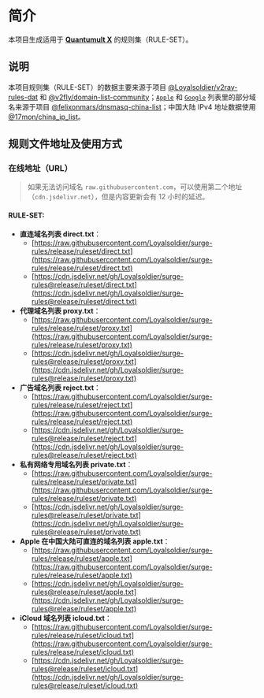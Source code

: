 # 简介

本项目生成适用于 [**Quantumult X**](https://nssurge.com) 的规则集（RULE-SET）。

## 说明

本项目规则集（RULE-SET）的数据主要来源于项目 [@Loyalsoldier/v2ray-rules-dat](https://github.com/Loyalsoldier/v2ray-rules-dat) 和 [@v2fly/domain-list-community](https://github.com/v2fly/domain-list-community)；[`Apple`](https://github.com/Loyalsoldier/surge-rules/blob/release/apple.txt) 和 [`Google`](https://github.com/Loyalsoldier/surge-rules/blob/release/google.txt) 列表里的部分域名来源于项目 [@felixonmars/dnsmasq-china-list](https://github.com/felixonmars/dnsmasq-china-list)；中国大陆 IPv4 地址数据使用 [@17mon/china_ip_list](https://github.com/17mon/china_ip_list)。

## 规则文件地址及使用方式

### 在线地址（URL）

> 如果无法访问域名 `raw.githubusercontent.com`，可以使用第二个地址（`cdn.jsdelivr.net`），但是内容更新会有 12 小时的延迟。

#### RULE-SET:

- **直连域名列表 direct.txt**：
  - [https://raw.githubusercontent.com/Loyalsoldier/surge-rules/release/ruleset/direct.txt](https://raw.githubusercontent.com/Loyalsoldier/surge-rules/release/ruleset/direct.txt)
  - [https://cdn.jsdelivr.net/gh/Loyalsoldier/surge-rules@release/ruleset/direct.txt](https://cdn.jsdelivr.net/gh/Loyalsoldier/surge-rules@release/ruleset/direct.txt)
- **代理域名列表 proxy.txt**：
  - [https://raw.githubusercontent.com/Loyalsoldier/surge-rules/release/ruleset/proxy.txt](https://raw.githubusercontent.com/Loyalsoldier/surge-rules/release/ruleset/proxy.txt)
  - [https://cdn.jsdelivr.net/gh/Loyalsoldier/surge-rules@release/ruleset/proxy.txt](https://cdn.jsdelivr.net/gh/Loyalsoldier/surge-rules@release/ruleset/proxy.txt)
- **广告域名列表 reject.txt**：
  - [https://raw.githubusercontent.com/Loyalsoldier/surge-rules/release/ruleset/reject.txt](https://raw.githubusercontent.com/Loyalsoldier/surge-rules/release/ruleset/reject.txt)
  - [https://cdn.jsdelivr.net/gh/Loyalsoldier/surge-rules@release/ruleset/reject.txt](https://cdn.jsdelivr.net/gh/Loyalsoldier/surge-rules@release/ruleset/reject.txt)
- **私有网络专用域名列表 private.txt**：
  - [https://raw.githubusercontent.com/Loyalsoldier/surge-rules/release/ruleset/private.txt](https://raw.githubusercontent.com/Loyalsoldier/surge-rules/release/ruleset/private.txt)
  - [https://cdn.jsdelivr.net/gh/Loyalsoldier/surge-rules@release/ruleset/private.txt](https://cdn.jsdelivr.net/gh/Loyalsoldier/surge-rules@release/ruleset/private.txt)
- **Apple 在中国大陆可直连的域名列表 apple.txt**：
  - [https://raw.githubusercontent.com/Loyalsoldier/surge-rules/release/ruleset/apple.txt](https://raw.githubusercontent.com/Loyalsoldier/surge-rules/release/ruleset/apple.txt)
  - [https://cdn.jsdelivr.net/gh/Loyalsoldier/surge-rules@release/ruleset/apple.txt](https://cdn.jsdelivr.net/gh/Loyalsoldier/surge-rules@release/ruleset/apple.txt)
- **iCloud 域名列表 icloud.txt**：
  - [https://raw.githubusercontent.com/Loyalsoldier/surge-rules/release/ruleset/icloud.txt](https://raw.githubusercontent.com/Loyalsoldier/surge-rules/release/ruleset/icloud.txt)
  - [https://cdn.jsdelivr.net/gh/Loyalsoldier/surge-rules@release/ruleset/icloud.txt](https://cdn.jsdelivr.net/gh/Loyalsoldier/surge-rules@release/ruleset/icloud.txt)



